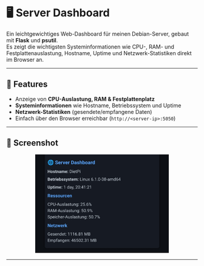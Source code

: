 # 🖥️ Server Dashboard

Ein leichtgewichtiges Web-Dashboard für meinen Debian-Server, gebaut mit **Flask** und **psutil**.  
Es zeigt die wichtigsten Systeminformationen wie CPU-, RAM- und Festplattenauslastung, Hostname, Uptime und Netzwerk-Statistiken direkt im Browser an.  

---

## 🚀 Features
- Anzeige von **CPU-Auslastung, RAM & Festplattenplatz**  
- **Systeminformationen** wie Hostname, Betriebssystem und Uptime  
- **Netzwerk-Statistiken** (gesendete/empfangene Daten)  
- Einfach über den Browser erreichbar (`http://<server-ip>:5050`)  

---

## 📸 Screenshot

<p align="center">
  <img src="docs/screenshot_ui.jpg" alt="Server Dashboard Screenshot" width="70%" />
</p>

---

